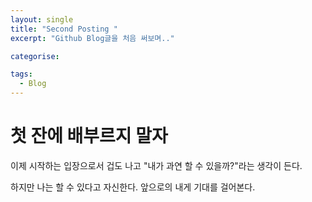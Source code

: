 ```yaml
---
layout: single
title: "Second Posting "
excerpt: "Github Blog글을 처음 써보며.."

categorise:

tags:
  - Blog
---
```


# 첫 잔에 배부르지 말자

이제 시작하는 입장으로서 겁도 나고 "내가 과연 할 수 있을까?"라는 생각이 든다.

하지만 나는 할 수 있다고 자신한다. 앞으로의 내게 기대를 걸어본다.
